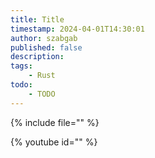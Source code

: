 ```yaml
---
title: Title
timestamp: 2024-04-01T14:30:01
author: szabgab
published: false
description:
tags:
    - Rust
todo:
    - TODO
---
```


{% include file="" %}

{% youtube id="" %}

